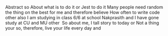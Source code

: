 Abstract so About what is to do it or Jest to do it Many people  need random the thing on the best for me and therefore believe How often to write code other also I am studying in class 6/6 at school Nakprasith and l have gone study at CU and MU other 
So about me, I tall story to today or Not a thing your so, therefore, live your life every day and

